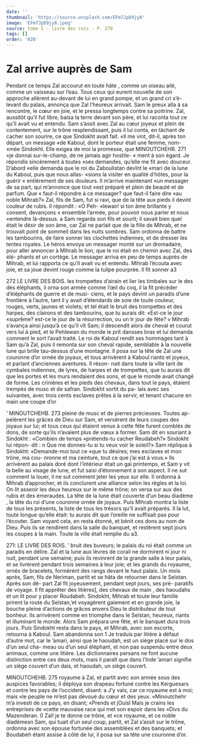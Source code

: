 ```yaml
---
date: ''
thumbnail: 'https://source.unsplash.com/EFm7JpD9jy8'
image: 'EFm7JpD9jy8.jpeg'
source: tome I - livre des rois - P. 270
tags: []
order: '028'
---
```


# Zal arrive auprès de Sam

Pendant ce temps Zal accourut en toute hâte , comme un oiseau ailé, comme un vaisseau sur l’eau. Tous ceux qui eurent nouvelle de son approche allèrent au-devant de lui en grand pompe, et un grand cri s’é- levant du palais, annonça que Zal l’heureux arrivait. Sam le preux alla à sa rencontre, le cœur en joie, et le pressa longtemps contre sa poitrine. Zal, aussitôt qu’il fut libre, baisa la terre devant son père, et lui raconta tout ce qu’il avait vu et entendu. Sam s’assit
avec Zal au cœur joyeux et plein de contentement, sur le trône resplendissant, puis il lui conta, en tâchant de cacher son sourire, ce que Sindokht avait fait.
«Il me vint, dit-il, après ton départ, un message «de Kaboul, dont le porteur était une femme, nom- «mée Sindokht. Elle exigea de moi la promesse, que
MINOUTCHEHR. 271 «je donnai sur-le-champ, de ne jamais agir hostile-
« ment à son égard. Je répondis sincèrement à toutes
«ses demandes, qu’elle me fit avec douceur. D’abord «elle demanda que le roi du Zaboulistan devînt le
«mari de la lune du Kaboul, puis que nous allas- «sions la visiter en qualité d’hôtes, pour la guérir
« entièrement de ses douleurs. Il m’arrive maintenant
«un messager de sa part, qui m’annonce que tout «est préparé et plein de beauté et de parfum. Que
« faut-il répondre à ce messager? que faut-il faire dire «au noble Mihrab?»
Zal, fils de Sam, fut si ravi, que de la tête aux pieds il devint couleur de rubis. Il répondit : «O Peh- «lewan! si ton âme brillante y consent, devançons
« ensemble l’armée, pour pouvoir nous parler et nous «entendre là-dessus. a Sam regarda son fils et sourit; il savait bien quel était le désir de son âme, car Zal
ne parlait que de la fille de Mihrab, et ne trouvait point de sommeil dans les nuits sombres.
Sam ordonna de battre les tambourins, de faire sonner les clochettes indiennes, et de dresser les tentes royales. Le héros envoya un messager monté
sur un dromadaire, pour aller annoncer à Mihrab le lion, que le roi était en chemin avec Zal, des élé-
phants et un cortège. Le messager arriva en peu de temps auprès de Mihrab, et lui rapporta ce qu’il avait
vu et entendu. Mihrab l’écouta avec joie, et sa joue devint rouge comme la tulipe pourprée. Il fit sonner
a3

272 LE LIVRE DES BOIS.
les trompettes d’airain et lier les timbales sur le des des éléphants, il orna son armée comme l’œil du coq,
il la fit précéder d’éléphants de guerre et de musi-
ciens, et le pays devint un paradis d’une frontière à l’autre, tant il y avait d’étendards de soie de toute
couleur, rouges, verts, jaunes et violets; et tel était
le bruit des trompettes et des harpes, des clairons et des tambourins, que tu aurais dit: «Est-ce le jour «suprême? est-ce le jour de la résurrection, ou un
tr jour de fête? v
Mihrab s’avança ainsi jusqu’à ce qu’il vît Sam; il
descendit alors de cheval et courut vers lui à pied,
et le Pehlewan du monde le prit dansses bras et lui demanda comment le sort l’avait traité. Le roi de Kaboul rendit ses hommages tant à Sam qu’à Zal,
puis il remonta sur son cheval rapide, semblable à la nouvelle lune qui brille tau-dessus d’une montagne.
Il posa sur la tête de Zal une couronne d’or ornée
de joyaux, et tous arrivèrent à Kaboul riants et joyeux, et parlant d’anciennes aventures. Il réson-
nait dans toute la ville tant de cymbales indiennes, de lyres, de harpes et de trompettes, que tu aurais
dit que les portes et les murs rendaient des sons, et que le monde avait changé de forme. Les crinières
et les pieds des chevaux, dans tout le pays, étaient trempés de musc et de safran. Sindokht sortit du pa- lais avec ses suivantes, avec trois cents esclaves prêtes à la servir, et tenant chacune en main une coupe d’or

’ MINOUTCHEHB. 273 pleine de musc et de pierres précieuses. Toutes ap-
pelèrent les grâces de Dieu sur Sam, et versèrent de
leurs coupes des joyaux sur lui; et tous ceux qui étaient venus à cette fête furent comblés de dons,
de sorte qu’ils n’avaient plus de vœux à former. Sam
dit en souriant à Sindokht : «Combien de temps «prétends-tu cacher Reudabeh?» Sindokht lui répon-
dit : n Que me donnes-tu si tu veux voir le soleil?» Sam répliqua à Sindokht: «Demande-moi tout ce «que tu désires; mes esclaves et mon trône, ma cou- nronne et ma ceinture, tout ce que j’ai est à vous.»
Ils arrivèrent au palais doré dont l’intérieur était un
gai printemps, et Sam y vit la belle au visage de lune, et fut saisi d’étonnement à son aspect. Il ne
sut comment la louer, il ne sut comment jeter les yeux sur elle. Il ordonna à Mihrab d’approcher, et
ils conclurent une alliance selon les règles et la loi. On lit asseoir les deux heureux sur le même trône; on versa sur aux des rubis et des émeraudes. La tête
de la lune était couverte d’un beau diadème , la tête
du roi d’une couronne ornée de joyaux. Puis Mihrab
montra la liste de tous les présents, la liste de tous les trésors qu’il avait préparés. Il la lut, toute longue
qu’elle était: tu aurais dit que l’oreille ne suffisait pas
pour l’écouter. Sam voyant cela, en resta étonné, et
bénit ces dons au nom de Dieu. Puis ils se rendirent dans la salle du banquet, et restèrent sept jours les coupes à la main. Toute la ville était remplie du
a3.

271: LE LIVRE DES ROIS. ’ bruit des buveurs; le palais du roi était comme un
paradis en délire. Zal et la lune aux lèvres de corail
ne dormirent ni jour ni nuit, pendant une semaine; puis ils revinrent de la grande salle à leur palais, et se livrèrent pendant trois semaines à leur joie; et les grands du royaume, ornés de bracelets, formèrent des rangs devant le haut palais.
Un mois après, Sam, fils de Neriman, partit et se hâta de retourner dans le Seïstan. Après son dé-
part Zal fit joyeusement, pendant sept jours, ses pré- paratifs de voyage. Il fit apprêter des litières], des chevaux de main , des haoudahs et un lit pour y placer Roudabeh. Sindokht, Mihrab et toute leur famille prirent la route du Seïstan,’et voyagèrent gaiement
et en grande joie, la bouche pleine d’actions de grâces envers Dieu le distributeur de tout bonheur. Ils arrivèrent comme en triomphe dans le Seïstan, heureux, riants et illuminant le monde. Alors Sam prépara une fête, et le banquet dura trois jours. Puis Sindokht resta dans le pays, et Mihrab, avec son escorte, retourna à Kaboul. Sam abandonna son
1 Je traduis par litière à défaut d’autre mot, car le ’amari,
ainsi que le haoudah, est un siége placé sur le dos d’un seul cha-
meau ou d’un seul éléphant, et non pas suspendu entre deux animaux, comme une litière. Les dictionnaires persans ne font aucune distinction entre ces deux mots, mais il paraît que dans l’Inde ’amari signifie un siège couvert d’un dais, et haoudah, un
siège couvert.

MINOUTCHEHB. 275 royaume à Zal, et partit avec son armée sous des
auspices favorables; il déploya son drapeau fortuné contre les Kerguesars et contre les pays de l’occident, disant: a J’y vais, car ce royaume est à moi; mais «le peuple ne m’est pas dévoué du cœur et des yeux. «Minoutchehr m’a investi de ce pays, en disant;
«Prends et jOuisl Mais je crains les entreprises de «cette mauvaise race qui met son espoir dans les «Divs du Mazenderan. 0 Zal! je te donne ce trône, et «ce royaume, et ce noble diadèmesn Sam, qui tuait d’un seul coup, partit, et Zal s’assit sur le trône, ordonna avec son épouse fortunée des assemblées et
des banquets; et Boudabeh étant assise à côté de lui, il posa sur sa tête une couronne d’or.
